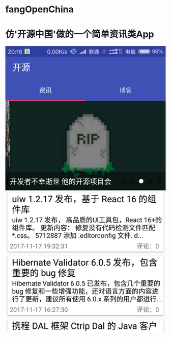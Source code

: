 # fangOpenChina
仿'开源中国'做的一个简单资讯类App
====
![](https://github.com/xiaoyuan199/fangOpenChina/blob/master/jietu/Screenshot_2017-11-17-20-16-54_com.example.my_ope.png) 
